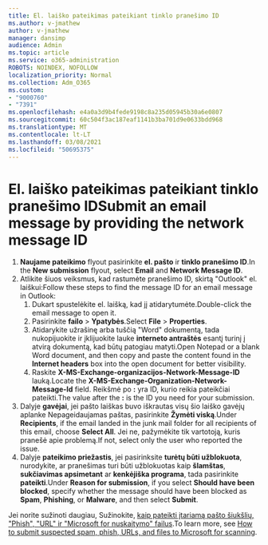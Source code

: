 ```yaml
---
title: El. laiško pateikimas pateikiant tinklo pranešimo ID
ms.author: v-jmathew
author: v-jmathew
manager: dansimp
audience: Admin
ms.topic: article
ms.service: o365-administration
ROBOTS: NOINDEX, NOFOLLOW
localization_priority: Normal
ms.collection: Adm_O365
ms.custom:
- "9000760"
- "7391"
ms.openlocfilehash: e4a0a3d9b4fede9198c8a235d05945b30a6e0807
ms.sourcegitcommit: 60c504f3ac187eaf1141b3ba701d9e0633bdd968
ms.translationtype: MT
ms.contentlocale: lt-LT
ms.lasthandoff: 03/08/2021
ms.locfileid: "50695375"
---
```

# <a name="submit-an-email-message-by-providing-the-network-message-id"></a><span data-ttu-id="a6c2b-102">El. laiško pateikimas pateikiant tinklo pranešimo ID</span><span class="sxs-lookup"><span data-stu-id="a6c2b-102">Submit an email message by providing the network message ID</span></span>

1. <span data-ttu-id="a6c2b-103">**Naujame pateikimo** flyout pasirinkite **el. pašto** ir **tinklo pranešimo ID**.</span><span class="sxs-lookup"><span data-stu-id="a6c2b-103">In the **New submission** flyout, select **Email** and **Network Message ID**.</span></span>
2. <span data-ttu-id="a6c2b-104">Atlikite šiuos veiksmus, kad rastumėte pranešimo ID, skirtą "Outlook" el. laiškui:</span><span class="sxs-lookup"><span data-stu-id="a6c2b-104">Follow these steps to find the message ID for an email message in Outlook:</span></span>
    1. <span data-ttu-id="a6c2b-105">Dukart spustelėkite el. laišką, kad jį atidarytumėte.</span><span class="sxs-lookup"><span data-stu-id="a6c2b-105">Double-click the email message to open it.</span></span>
    1. <span data-ttu-id="a6c2b-106">Pasirinkite **failo**  >  **Ypatybės**.</span><span class="sxs-lookup"><span data-stu-id="a6c2b-106">Select **File** > **Properties**.</span></span>
    1. <span data-ttu-id="a6c2b-107">Atidarykite užrašinę arba tuščią "Word" dokumentą, tada nukopijuokite ir įklijuokite lauke **interneto antraštės** esantį turinį į atvirą dokumentą, kad būtų patogiau matyti.</span><span class="sxs-lookup"><span data-stu-id="a6c2b-107">Open Notepad or a blank Word document, and then copy and paste the content found in the **Internet headers** box into the open document for better visibility.</span></span>
    1. <span data-ttu-id="a6c2b-108">Raskite **X-MS-Exchange-organizacijos-Network-Message-ID** lauką.</span><span class="sxs-lookup"><span data-stu-id="a6c2b-108">Locate the **X-MS-Exchange-Organization-Network-Message-Id** field.</span></span> <span data-ttu-id="a6c2b-109">Reikšmė po **:** yra ID, kurio reikia pateikčiai pateikti.</span><span class="sxs-lookup"><span data-stu-id="a6c2b-109">The value after the **:** is the ID you need for your submission.</span></span>
3. <span data-ttu-id="a6c2b-110">Dalyje **gavėjai**, jei pašto laiškas buvo iškrautas visų šio laiško gavėjų aplanke Nepageidaujamas paštas, pasirinkite **Žymėti viską**.</span><span class="sxs-lookup"><span data-stu-id="a6c2b-110">Under **Recipients**, if the email landed in the junk mail folder for all recipients of this email, choose **Select All**.</span></span> <span data-ttu-id="a6c2b-111">Jei ne, pažymėkite tik vartotoją, kuris pranešė apie problemą.</span><span class="sxs-lookup"><span data-stu-id="a6c2b-111">If not, select only the user who reported the issue.</span></span>
4. <span data-ttu-id="a6c2b-112">Dalyje **pateikimo priežastis**, jei pasirinksite **turėtų būti užblokuota**, nurodykite, ar pranešimas turi būti užblokuotas kaip **šlamštas**, **sukčiavimas apsimetant** ar **kenkėjiška programa**, tada pasirinkite **pateikti**.</span><span class="sxs-lookup"><span data-stu-id="a6c2b-112">Under **Reason for submission**, if you select **Should have been blocked**, specify whether the message should have been blocked as **Spam**, **Phishing**, or **Malware**, and then select **Submit**.</span></span>

<span data-ttu-id="a6c2b-113">Jei norite sužinoti daugiau, Sužinokite, [kaip pateikti įtariamą pašto šiukšlių, "Phish", "URL" ir "Microsoft for nuskaitymo" failus](https://go.microsoft.com/fwlink/?linkid=2101479).</span><span class="sxs-lookup"><span data-stu-id="a6c2b-113">To learn more, see [How to submit suspected spam, phish, URLs, and files to Microsoft for scanning](https://go.microsoft.com/fwlink/?linkid=2101479).</span></span>
